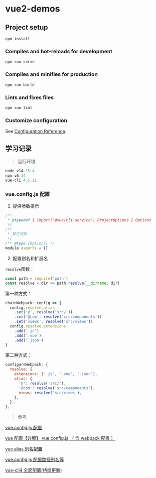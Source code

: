 # vue2-demos

## Project setup

```
npm install
```

### Compiles and hot-reloads for development

```
npm run serve
```

### Compiles and minifies for production

```
npm run build
```

### Lints and fixes files

```
npm run lint
```

### Customize configuration

See [Configuration Reference](https://cli.vuejs.org/config/).

## 学习记录

> 运行环境

```js
node v14.15.4
npm v6.14
vue-cli 4.5.11
```

### vue.config.js 配置

1. 提供参数提示

```js
/**
 * @typedef { import("@vue/cli-service").ProjectOptions } Options
 */
/**
 * 其它代码
 */
/** @type {Options} */
module.exports = {}
```

2. 配置别名和扩展名

`resolve`函数：

```js
const path = require('path')
const resolve = dir => path.resolve(__dirname, dir)
```

第一种方式：

```js
chainWebpack: config => {
  config.resolve.alias
    .set('@', resolve('src/'))
    .set('@com', resolve('src/components'))
    .set('views', resolve('src/views'))
  config.resolve.extensions
    .add('.js')
    .add('.vue')
    .add('.json')
}
```

第二种方式：

```js
configureWebpack: {
  resolve: {
    extensions: ['.js', '.vue', '.json'],
    alias: {
      '@': resolve('src/'),
      '@com': resolve('src/components'),
      views: resolve('src/views'),
    },
  },
},
```

> 参考

[vue.config.js 配置](https://blog.csdn.net/muzidigbig/article/details/115665717#:~:text=vue.config.js%20%28%E7%9B%B8%E5%BD%93%E4%BA%8E%E4%B9%8B%E5%89%8D%E7%9A%84webpack.config.js%29%20%E6%98%AF%E4%B8%80%E4%B8%AA%E5%8F%AF%E9%80%89%E7%9A%84%E9%85%8D%E7%BD%AE%E6%96%87%E4%BB%B6%EF%BC%8C%E5%A6%82%E6%9E%9C%E9%A1%B9%E7%9B%AE%E7%9A%84%20%28%E5%92%8C%20package.json%20%E5%90%8C%E7%BA%A7%E7%9A%84%29%20%E6%A0%B9%E7%9B%AE%E5%BD%95%E4%B8%AD%E5%AD%98%E5%9C%A8%E8%BF%99%E4%B8%AA%E6%96%87%E4%BB%B6%EF%BC%8C%E9%82%A3%E4%B9%88%E5%AE%83%E4%BC%9A%E8%A2%AB%20%40vue%2Fcli-service,%E8%87%AA%E5%8A%A8%E5%8A%A0%E8%BD%BD%E3%80%82%20%E4%BD%A0%E4%B9%9F%E5%8F%AF%E4%BB%A5%E4%BD%BF%E7%94%A8%20package.json%20%E4%B8%AD%E7%9A%84%20vue%20%E5%AD%97%E6%AE%B5%EF%BC%8C%E4%BD%86%E6%98%AF%E6%B3%A8%E6%84%8F%E8%BF%99%E7%A7%8D%E5%86%99%E6%B3%95%E9%9C%80%E8%A6%81%E4%BD%A0%E4%B8%A5%E6%A0%BC%E9%81%B5%E7%85%A7%20JSON%20%E7%9A%84%E6%A0%BC%E5%BC%8F%E6%9D%A5%E5%86%99%E3%80%82)

[vue 配置【详解】 vue.config.js （ 含 webpack 配置 ）](https://blog.csdn.net/weixin_41192489/article/details/112635196)

[vue alias 别名配置](https://blog.csdn.net/weixin_45256858/article/details/107733151)

[vue.config.js 配置路径别名等](https://blog.csdn.net/zhangyizuishuai/article/details/109537305)

[vue-cli4 全面配置(持续更新)](https://staven630.github.io/vue-cli4-config/)
